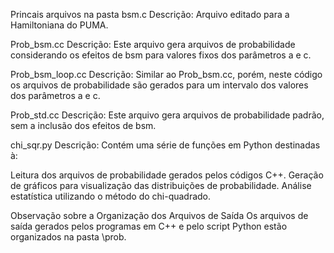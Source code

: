 Princais arquivos na pasta
bsm.c
Descrição:
Arquivo editado para a Hamiltoniana do PUMA.

Prob_bsm.cc
Descrição:
Este arquivo gera arquivos de probabilidade considerando os efeitos de bsm para valores fixos dos parâmetros a e c.

Prob_bsm_loop.cc
Descrição:
Similar ao Prob_bsm.cc, porém, neste código os arquivos de probabilidade são gerados para um intervalo dos valores dos parâmetros a e c.

Prob_std.cc
Descrição:
Este arquivo gera arquivos de probabilidade padrão, sem a inclusão dos efeitos de bsm.

chi_sqr.py
Descrição:
Contém uma série de funções em Python destinadas à:

Leitura dos arquivos de probabilidade gerados pelos códigos C++.
Geração de gráficos para visualização das distribuições de probabilidade.
Análise estatística utilizando o método do chi-quadrado.

Observação sobre a Organização dos Arquivos de Saída
Os arquivos de saída gerados pelos programas em C++ e pelo script Python estão organizados na pasta \prob. 
